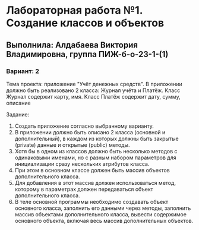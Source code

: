 # Лабораторная работа №1. Создание классов и объектов
## Выполнила: Алдабаева Виктория Владимировна, группа ПИЖ-б-о-23-1-(1)
### Вариант: 2

Тема проекта: приложение "Учёт денежных средств". 
В приложении должно быть реализовано 2 класса: Журнал учёта и Платёж. Класс Журнал содержит карту, имя. Класс Платёж содержит дату, сумму, описание

Задание:
1. Создать приложение согласно выбранному варианту.
2. В приложении должно быть описано 2 класса (основной и дополнительный), в каждом из которых должны быть закрытые (private) данные и открытые (public) методы.
3. Хотя бы в одном из классов должно быть несколько методов с одинаковыми именами, но с разным набором параметров для инициализации сразу нескольких атрибутов класса.
4. При этом в основном классе должен быть массив объектов дополнительного класса.
5. Для добавления в этот массив должен использоваться метод, которому в параметрах должен передаваться объект дополнительного класса.
6. В теле основной программы необходимо создавать объект основного класса, заполнить его данными через методы, заполнить массив объектами дополнительного класса, вывести содержимое основного объекта, включая весь массив дополнительных объектов.